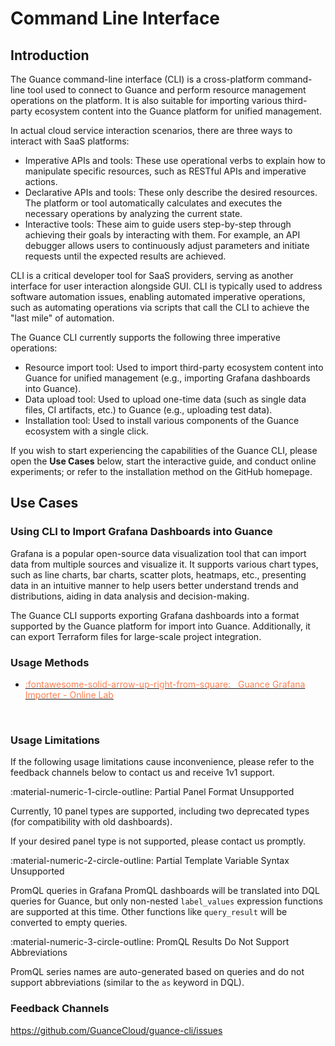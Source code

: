 # Command Line Interface

## Introduction

The Guance command-line interface (CLI) is a cross-platform command-line tool used to connect to Guance and perform resource management operations on the platform. It is also suitable for importing various third-party ecosystem content into the Guance platform for unified management.

In actual cloud service interaction scenarios, there are three ways to interact with SaaS platforms:

- Imperative APIs and tools: These use operational verbs to explain how to manipulate specific resources, such as RESTful APIs and imperative actions.
- Declarative APIs and tools: These only describe the desired resources. The platform or tool automatically calculates and executes the necessary operations by analyzing the current state.
- Interactive tools: These aim to guide users step-by-step through achieving their goals by interacting with them. For example, an API debugger allows users to continuously adjust parameters and initiate requests until the expected results are achieved.

CLI is a critical developer tool for SaaS providers, serving as another interface for user interaction alongside GUI. CLI is typically used to address software automation issues, enabling automated imperative operations, such as automating operations via scripts that call the CLI to achieve the "last mile" of automation.

The Guance CLI currently supports the following three imperative operations:

- Resource import tool: Used to import third-party ecosystem content into Guance for unified management (e.g., importing Grafana dashboards into Guance).
- Data upload tool: Used to upload one-time data (such as single data files, CI artifacts, etc.) to Guance (e.g., uploading test data).
- Installation tool: Used to install various components of the Guance ecosystem with a single click.

If you wish to start experiencing the capabilities of the Guance CLI, please open the **Use Cases** below, start the interactive guide, and conduct online experiments; or refer to the installation method on the GitHub homepage.

## Use Cases

### Using CLI to Import Grafana Dashboards into Guance

Grafana is a popular open-source data visualization tool that can import data from multiple sources and visualize it. It supports various chart types, such as line charts, bar charts, scatter plots, heatmaps, etc., presenting data in an intuitive manner to help users better understand trends and distributions, aiding in data analysis and decision-making.

The Guance CLI supports exporting Grafana dashboards into a format supported by the Guance platform for import into Guance. Additionally, it can export Terraform files for large-scale project integration.

### Usage Methods

<div class="grid cards" markdown>

- [<font color="coral"> :fontawesome-solid-arrow-up-right-from-square: &nbsp; Guance Grafana Importer - Online Lab</font>](https://killercoda.com/guance-cloud/course/official/grafana-importer)

<br/>

</div>

### Usage Limitations

If the following usage limitations cause inconvenience, please refer to the feedback channels below to contact us and receive 1v1 support.

:material-numeric-1-circle-outline: Partial Panel Format Unsupported

Currently, 10 panel types are supported, including two deprecated types (for compatibility with old dashboards).

If your desired panel type is not supported, please contact us promptly.

:material-numeric-2-circle-outline: Partial Template Variable Syntax Unsupported

PromQL queries in Grafana PromQL dashboards will be translated into DQL queries for Guance, but only non-nested `label_values` expression functions are supported at this time. Other functions like `query_result` will be converted to empty queries.

:material-numeric-3-circle-outline: PromQL Results Do Not Support Abbreviations

PromQL series names are auto-generated based on queries and do not support abbreviations (similar to the `as` keyword in DQL).

### Feedback Channels

https://github.com/GuanceCloud/guance-cli/issues